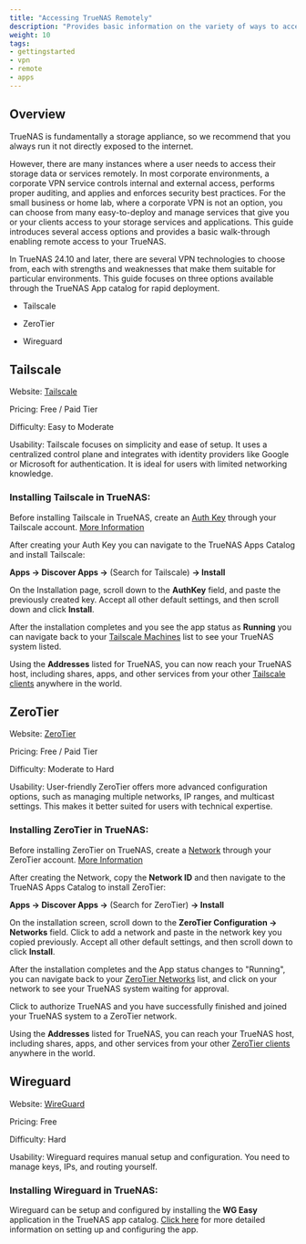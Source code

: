 ```yaml
---
title: "Accessing TrueNAS Remotely"
description: "Provides basic information on the variety of ways to access TrueNAS remotely"
weight: 10
tags:
- gettingstarted
- vpn
- remote
- apps
---
```


## Overview

TrueNAS is fundamentally a storage appliance, so we recommend that you always run it not directly exposed to the internet.

However, there are many instances where a user needs to access their storage data or services remotely. 
In most corporate environments, a corporate VPN service controls internal and external access, performs proper auditing, and applies and enforces security best practices. 
For the small business or home lab, where a corporate VPN is not an option, you can choose from many easy-to-deploy and manage services that give you or your clients access to your storage services and applications. 
This guide introduces several access options and provides a basic walk-through enabling remote access to your TrueNAS.

In TrueNAS 24.10 and later, there are several VPN technologies to choose from, each with strengths and weaknesses that make them suitable for particular environments. 
This guide focuses on three options available through the TrueNAS App catalog for rapid deployment. 

- Tailscale

- ZeroTier

- Wireguard

## Tailscale

Website: [Tailscale](https://www.tailscale.com/)

Pricing: Free / Paid Tier

Difficulty: Easy to Moderate

Usability: Tailscale focuses on simplicity and ease of setup. It uses a centralized control plane and integrates with identity providers like Google or Microsoft for authentication. It is ideal for users with limited networking knowledge.

### Installing Tailscale in TrueNAS:

Before installing Tailscale in TrueNAS, create an [Auth Key](https://login.tailscale.com/admin/settings/keys) through your Tailscale account. [More Information](https://tailscale.com/kb/1085/auth-keys)

After creating your Auth Key you can navigate to the TrueNAS Apps Catalog and install Tailscale:

**Apps -> Discover Apps ->** (Search for Tailscale) **-> Install**

On the Installation page, scroll down to the **AuthKey** field, and paste the previously created key. Accept all other default settings, and then scroll down and click **Install**.

After the installation completes and you see the app status as **Running** you can navigate back to your [Tailscale Machines](https://login.tailscale.com/admin/machines) list to see your TrueNAS system listed.

Using the **Addresses**  listed for TrueNAS, you can now reach your TrueNAS host, including shares, apps, and other services from your other [Tailscale clients](https://tailscale.com/download) anywhere in the world. 



## ZeroTier

Website: [ZeroTier](https://www.zerotier.com/)

Pricing: Free / Paid Tier

Difficulty: Moderate to Hard

Usability: User-friendly ZeroTier offers more advanced configuration options, such as managing multiple networks, IP ranges, and multicast settings. This makes it better suited for users with technical expertise.

### Installing ZeroTier in TrueNAS:

Before installing ZeroTier on TrueNAS, create a [Network](https://my.zerotier.com/network) through your ZeroTier account. [More Information](https://docs.zerotier.com/start)

After creating the Network, copy the **Network ID** and then navigate to the TrueNAS Apps Catalog to install ZeroTier:

**Apps -> Discover Apps ->** (Search for ZeroTier) **-> Install**

On the installation screen, scroll down to the **ZeroTier Configuration -> Networks** field.
Click to add a network and paste in the network key you copied previously. Accept all other default settings, and then scroll down to click **Install**.

After the installation completes and the App status changes to "Running", you can navigate back to your [ZeroTier Networks](https://my.zerotier.com/networks) list, and click on your network to see your TrueNAS system waiting for approval.

Click to authorize TrueNAS and you have successfully finished and joined your TrueNAS system to a ZeroTier network.

Using the **Addresses** listed for TrueNAS, you can reach your TrueNAS host, including shares, apps, and other services from your other [ZeroTier clients](https://www.zerotier.com/download/) anywhere in the world. 



## Wireguard

Website: [WireGuard](https://www.wireguard.com)

Pricing: Free

Difficulty: Hard

Usability: Wireguard requires manual setup and configuration. You need to manage keys, IPs, and routing yourself.

### Installing Wireguard in TrueNAS:

Wireguard can be setup and configured by installing the **WG Easy** application in the TrueNAS app catalog. [Click here](https://www.truenas.com/docs/truenasapps/stableapps/installwgeasyapp/) for more detailed information on  setting up and configuring the app.
